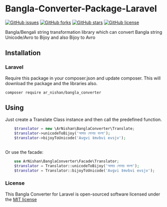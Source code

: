 # Bangla-Converter-Package-Laravel

[![GitHub issues](https://img.shields.io/github/issues/ARNishan/Bangla-Converter-Package-Laravel)](https://github.com/ARNishan/Bangla-Converter-Package-Laravel/issues)
[![GitHub forks](https://img.shields.io/github/forks/ARNishan/Bangla-Converter-Package-Laravel)](https://github.com/ARNishan/Bangla-Converter-Package-Laravel/network)
[![GitHub stars](https://img.shields.io/github/stars/ARNishan/Bangla-Converter-Package-Laravel)](https://github.com/ARNishan/Bangla-Converter-Package-Laravel/stargazers)
[![GitHub license](https://img.shields.io/github/license/ARNishan/Bangla-Converter-Package-Laravel)](https://github.com/ARNishan/Bangla-Converter-Package-Laravel)

Bangla/Bengali string transformation library which can convert Bangla string Unicode/Avro to Bijoy and also Bijoy to Avro

## Installation

### Laravel
Require this package in your composer.json and update composer. This will download the package and the libraries also.

    composer require ar_nishan/bangla_converter

## Using

Just create a Translate Class instance and then call the predefined function.

```php
    $translator = new \ArNishan\BanglaConverter\Translate;
    $translator->unicodeToBijoy('আমার সোনার বাংলা');
    $translator->bijoyToUnicode('Avgvi ‡mvbvi evsjv');
    
```

Or use the facade:

```php
    use ArNishan\BanglaConverter\Facade\Translator;
    $translator = Translator::unicodeToBijoy('আমার সোনার বাংলা');
    $translator = Translator::bijoyToUnicode('Avgvi ‡mvbvi evsjv');

```

### License

This Bangla Converter for Laravel is open-sourced software licensed under the [MIT license](http://opensource.org/licenses/MIT)
